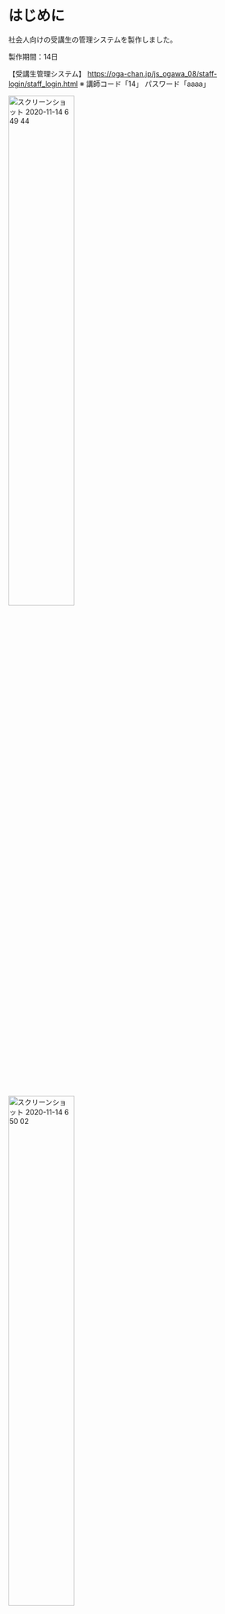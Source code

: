 # はじめに

社会人向けの受講生の管理システムを製作しました。

製作期間：14日

【受講生管理システム】
https://oga-chan.jp/js_ogawa_08/staff-login/staff_login.html
※ 講師コード「14」 パスワード「aaaa」

<img width="51%" alt="スクリーンショット 2020-11-14 6 49 44" src="https://user-images.githubusercontent.com/70194652/99124918-6c365b80-2646-11eb-8dc7-592ddc1bd82d.png">
<img width="51%" alt="スクリーンショット 2020-11-14 6 50 02" src="https://user-images.githubusercontent.com/70194652/99125066-b586ab00-2646-11eb-81d4-85c33cb1b557.png">
<img width="51%" alt="スクリーンショット 2020-11-14 6 50 16" src="https://user-images.githubusercontent.com/70194652/99125077-b9b2c880-2646-11eb-8f3d-e7f569d84231.png">



また、そのデータを用いて、授業中の個別指導をもっとスムーズにできるようなアプリを作成しました。  
【バーチャル教室】
http://oga-chan.jp/js_ogawa_08/avatar/avatar_login.html
<img width="51%" alt="スクリーンショット 2020-11-14 7 00 43" src="https://user-images.githubusercontent.com/70194652/99125383-43fb2c80-2647-11eb-82be-a11dbe31f78f.png">


# 機能概要

1つめが、受講生の情報(名前、選択したコース、受講前の情報など)か確認できます。
主な用途としては、受講生の進捗の共有です。
* 情報の登録・更新・参照・削除
* 受講生の進捗の登録

2つめが、その登録された受講生の情報を用いてログインできるアプリです。
授業中の「理解した」「ヘルプ」などが全員で共有できるようになっています。
* ログイン・ログアウト
* クリックした場所に移動
* 状態の管理とアイコンの変化
* 右から左に流れるコメント機能


# 製作の経緯

受講生管理システムは、当初自分が通うスクールからでのチャレンジ依頼でした。最初にPHPで作成した後、Firebaseで作り変えを行い、リアルタイムデータベースを用いてバーチャル教室を作成しました。

Zoomでの講義や、大きな教室での講義で、「全員の進捗状況を把握するの大変そうだな」と感じたのがきっかけです。（Slackでのスタンプや、Zoomでの「拍手・挙手」だと一目でわかりにくいと感じた）

# 受講生管理アプリで工夫した点

受講生管理システムは、当初自分が通うスクールからでのチャレンジ依頼でした。最初にPHPで作成した後、Firebaseで作り変えを行い、リアルタイムデータベースを用いてバーチャル教室を作成しました。

Zoomでの講義や、大きな教室での講義で、「全員の進捗状況を把握するの大変そうだな」と感じたのがきっかけです。（Slackでのスタンプや、Zoomでの「拍手・挙手」だと一目でわかりにくいと感じた）

# バーチャル教室で工夫した点

バーチャル教室のクリックした場所に移動するJavaScript（物体の移動の概念の把握）が難しかったです。全体のUIと背景がシンプルすぎたので、そこは反省点です。

* クリックした場所にアニメーションするのですが、リアルタイムで他のデバイスと同期させた事
* 画面内が盛り上がるように実装したコメント欄



